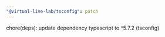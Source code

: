 ```yaml
---
"@virtual-live-lab/tsconfig": patch
---
```


chore(deps): update dependency typescript to ^5.7.2 (tsconfig)

